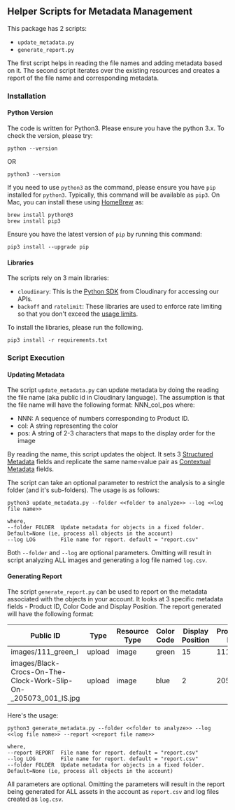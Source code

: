 ## Helper Scripts for Metadata Management

This package has 2 scripts:

* `update_metadata.py`
* `generate_report.py`

The first script helps in reading the file names and adding metadata based on it. The second script iterates over the existing resources and creates a report of the file name and corresponding metadata. 

### Installation

#### Python Version
The code is written for Python3. Please ensure you have the python 3.x. To check the version, please try:

    python --version

OR 

    python3 --version

If you need to use `python3` as the command, please ensure you have `pip` installed for `python3`. Typically, this command will be available as `pip3`. On Mac, you can install these using [HomeBrew](https://brew.sh/) as:

    brew install python@3
    brew install pip3

Ensure you have the latest version of `pip` by running this command:

    pip3 install --upgrade pip

#### Libraries

The scripts rely on 3 main libraries:
* `cloudinary`: This is the [Python SDK](https://cloudinary.com/documentation/django_integration) from Cloudinary for accessing our APIs.
* `backoff` and `ratelimit`: These libraries are used to enforce rate limiting so that you don't exceed the [usage limits](https://cloudinary.com/documentation/admin_api#usage_limits).

To install the libraries, please run the following.

    pip3 install -r requirements.txt

### Script Execution

#### Updating Metadata

The script `update_metadata.py` can update metadata by doing the reading the file name (aka public id in Cloudinary language). The assumption is that the file name will have the following format: NNN_col_pos where:

* NNN: A sequence of numbers corresponding to Product ID.
* col: A string representing the color
* pos: A string of 2-3 characters that maps to the display order for the image

By reading the name, this script updates the object. It sets 3 [Structured Metadata](https://cloudinary.com/documentation/cloudinary_glossary#structured_metadata) fields and replicate the same name=value pair as [Contextual Metadata](https://cloudinary.com/documentation/cloudinary_glossary#contextual_metadata) fields.

The script can take an optional parameter to restrict the analysis to a single folder (and it's sub-folders). The usage is as follows:

```
python3 update_metadata.py --folder <<folder to analyze>> --log <<log file name>>

where,
--folder FOLDER  Update metadata for objects in a fixed folder. Default=None (ie, process all objects in the account)
--log LOG        File name for report. default = "report.csv"
```

Both `--folder` and `--log` are optional parameters. Omitting will result in script analyzing ALL images and generating a log file named `log.csv`.

#### Generating Report

The script `generate_report.py` can be used to report on the metadata associated with the objects in your account. It looks at 3 specific metadata fields - Product ID, Color Code and Display Position. The report generated will have the following format:

| Public ID                                                          | Type   | Resource Type | Color Code | Display Position | Product Id |
| ------------------------------------------------------------------ | ------ | ------------- | ---------- | ---------------- | ---------- |
| images/111\_green\_l                                               | upload | image         | green      | 15               | 111        |
| images/Black-Crocs-On-The-Clock-Work-Slip-On-\_205073\_001\_IS.jpg | upload | image         | blue       | 2                | 205073     |

Here's the usage:

```
python3 generate_metadata.py --folder <<folder to analyze>> --log <<log file name>> --report <<report file name>>

where,
--report REPORT  File name for report. default = "report.csv"
--log LOG        File name for report. default = "report.csv"
--folder FOLDER  Update metadata for objects in a fixed folder. Default=None (ie, process all objects in the account)
```

All parameters are optional. Omitting the parameters will result in the report being generated for ALL assets in the account as `report.csv` and log files created as `log.csv`.
